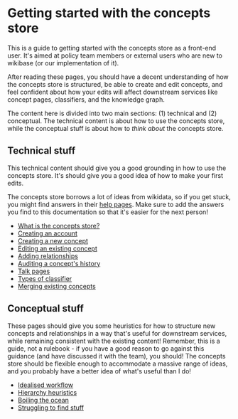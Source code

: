 # Getting started with the concepts store

This is a guide to getting started with the concepts store as a front-end user. It's aimed at policy team members or external users who are new to wikibase (or our implementation of it).

After reading these pages, you should have a decent understanding of how the concepts store is structured, be able to create and edit concepts, and feel confident about how your edits will affect downstream services like concept pages, classifiers, and the knowledge graph.

The content here is divided into two main sections: (1) technical and (2) conceptual.
The technical content is about how to use the concepts store, while the conceptual stuff is about how to _think about_ the concepts store.

## Technical stuff

This technical content should give you a good grounding in how to use the concepts store. It's should give you a good idea of how to make your first edits.

The concepts store borrows a lot of ideas from wikidata, so if you get stuck, you might find answers in their [help pages](https://www.wikidata.org/wiki/Help:Contents). Make sure to add the answers you find to this documentation so that it's easier for the next person!

- [What is the concepts store?](what-is-the-concepts-store.md)
- [Creating an account](creating-an-account.md)
- [Creating a new concept](creating-a-new-concept.md)
- [Editing an existing concept](editing-an-existing-concept.md)
- [Adding relationships](adding-relationships.md)
- [Auditing a concept's history](auditing-a-concepts-history.md)
- [Talk pages](talk-pages.md)
- [Types of classifier](classifier-types.md)
- [Merging existing concepts](merging-existing-concepts.md)

## Conceptual stuff

These pages should give you some heuristics for how to structure new concepts and relationships in a way that's useful for downstream services, while remaining consistent with the existing content! Remember, this is a guide, not a rulebook - if you have a good reason to go against this guidance (and have discussed it with the team), you should! The concepts store should be flexible enough to accommodate a massive range of ideas, and you probably have a better idea of what's useful than I do!

- [Idealised workflow](idealised-workflow.md)
- [Hierarchy heuristics](hierarchy-heuristics.md)
- [Boiling the ocean](boiling-the-ocean.md)
- [Struggling to find stuff](struggling-to-find-stuff.md)
